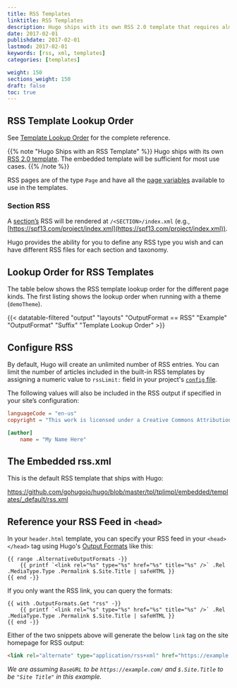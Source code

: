 ```yaml
---
title: RSS Templates
linktitle: RSS Templates
description: Hugo ships with its own RSS 2.0 template that requires almost no configuration, or you can create your own RSS templates.
date: 2017-02-01
publishdate: 2017-02-01
lastmod: 2017-02-01
keywords: [rss, xml, templates]
categories: [templates]

weight: 150
sections_weight: 150
draft: false
toc: true
---
```


## RSS Template Lookup Order

See [Template Lookup Order](/templates/lookup-order/) for the complete reference.

{{% note "Hugo Ships with an RSS Template" %}}
Hugo ships with its own [RSS 2.0 template](#the-embedded-rssxml). The embedded template will be sufficient for most use cases.
{{% /note %}}

RSS pages are of the type `Page` and have all the [page variables](/variables/page/) available to use in the templates.

### Section RSS

A [section’s][section] RSS will be rendered at `/<SECTION>/index.xml` (e.g., [https://spf13.com/project/index.xml](https://spf13.com/project/index.xml)).

Hugo provides the ability for you to define any RSS type you wish and can have different RSS files for each section and taxonomy.

## Lookup Order for RSS Templates

The table below shows the RSS template lookup order for the different page kinds. The first listing shows the lookup order when running with a theme (`demoTheme`).

{{< datatable-filtered "output" "layouts" "OutputFormat == RSS" "Example" "OutputFormat" "Suffix" "Template Lookup Order" >}}

## Configure RSS

By default, Hugo will create an unlimited number of RSS entries. You can limit the number of articles included in the built-in RSS templates by assigning a numeric value to `rssLimit:` field in your project's [`config` file][config].

The following values will also be included in the RSS output if specified in your site’s configuration:

```toml
languageCode = "en-us"
copyright = "This work is licensed under a Creative Commons Attribution-ShareAlike 4.0 International License."

[author]
    name = "My Name Here"
```

## The Embedded rss.xml

This is the default RSS template that ships with Hugo:

https://github.com/gohugoio/hugo/blob/master/tpl/tplimpl/embedded/templates/_default/rss.xml

## Reference your RSS Feed in `<head>`

In your `header.html` template, you can specify your RSS feed in your `<head></head>` tag using Hugo's [Output Formats][Output Formats] like this:

```go-html-template
{{ range .AlternativeOutputFormats -}}
    {{ printf `<link rel="%s" type="%s" href="%s" title="%s" />` .Rel .MediaType.Type .Permalink $.Site.Title | safeHTML }}
{{ end -}}
```

If you only want the RSS link, you can query the formats:

```go-html-template
{{ with .OutputFormats.Get "rss" -}}
    {{ printf `<link rel="%s" type="%s" href="%s" title="%s" />` .Rel .MediaType.Type .Permalink $.Site.Title | safeHTML }}
{{ end -}}
```

Either of the two snippets above will generate the below `link` tag on the site homepage for RSS output:

```html
<link rel="alternate" type="application/rss+xml" href="https://example.com/index.xml" title="Site Title">
```

_We are assuming `BaseURL` to be `https://example.com/` and `$.Site.Title` to be `"Site Title"` in this example._

[config]: /getting-started/configuration/
[embedded]: #the-embedded-rss-xml
[RSS 2.0]: https://cyber.harvard.edu/rss/rss.html "RSS 2.0 Specification"
[section]: /content-management/sections/
[Output Formats]: /templates/output-formats/#link-to-output-formats
